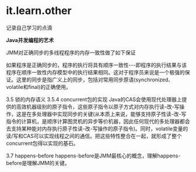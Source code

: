 # it.learn.other
记录自己学习的点滴

**Java并发编程的艺术**

  JMM对正确同步的多线程程序的内存一致性做了如下保证
  
  如果程序是正确同步的，程序的执行将具有顺序一致性---即程序的执行结果与该程序在顺序一致性内存模型中的执行结果相同。这对于程序员来说是一个极强的保证。这里的同步是指广义上的同步，包括对常用同步原语(synchronized、volatile和final)的正确使用。
  
  3.5 锁的内存语义
    3.5.4 concurrent包的实现
    Java的CAS会使用现代处理器上提供的高效机器级别的原子指令，这些原子指令以原子方式对内存执行读-改-写操作，这是在多处理器中实现同步的关键(从本质上来说，能够支持原子性读-改-写指令的计算机，是顺序计算图灵机的异步等价机器，因此任何现代的多处理器都会去支持某种能对内存执行原子性读-改-写操作的原子指令)。同时，volatile变量的读/写和CAS可以实现线程之间的通信。把这些特性整合在一起，就形成了整个concurrent包得以实现的基石。
    
  3.7 happens-before
    happens-before是JMM最核心的概念，理解happens-before是理解JMM的关键。


